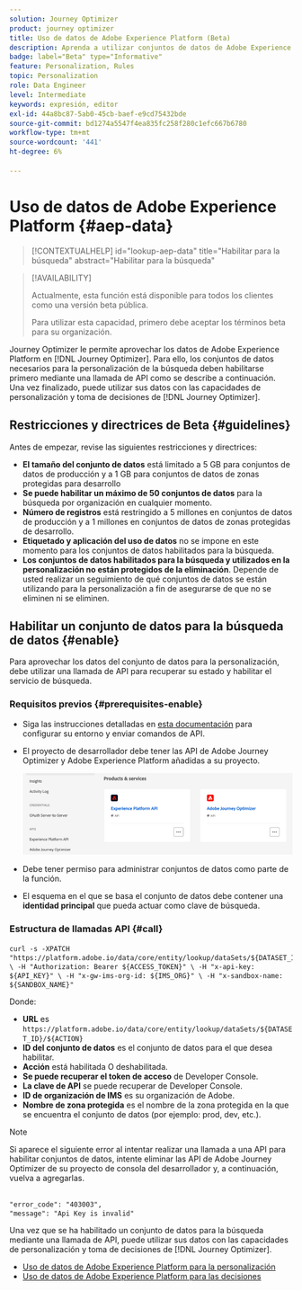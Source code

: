 ```yaml
---
solution: Journey Optimizer
product: journey optimizer
title: Uso de datos de Adobe Experience Platform (Beta)
description: Aprenda a utilizar conjuntos de datos de Adobe Experience Platform en las  [!DNL Journey Optimizer] capacidades de toma de decisiones y personalización.
badge: label="Beta" type="Informative"
feature: Personalization, Rules
topic: Personalization
role: Data Engineer
level: Intermediate
keywords: expresión, editor
exl-id: 44a8bc87-5ab0-45cb-baef-e9cd75432bde
source-git-commit: bd1274a5547f4ea835fc258f280c1efc667b6780
workflow-type: tm+mt
source-wordcount: '441'
ht-degree: 6%

---
```


# Uso de datos de Adobe Experience Platform {#aep-data}

>[!CONTEXTUALHELP]
>id="lookup-aep-data"
>title="Habilitar para la búsqueda"
>abstract="Habilitar para la búsqueda"

>[!AVAILABILITY]
>
>Actualmente, esta función está disponible para todos los clientes como una versión beta pública.
>
>Para utilizar esta capacidad, primero debe aceptar los términos beta para su organización.

Journey Optimizer le permite aprovechar los datos de Adobe Experience Platform en [!DNL Journey Optimizer]. Para ello, los conjuntos de datos necesarios para la personalización de la búsqueda deben habilitarse primero mediante una llamada de API como se describe a continuación. Una vez finalizado, puede utilizar sus datos con las capacidades de personalización y toma de decisiones de [!DNL Journey Optimizer].

## Restricciones y directrices de Beta {#guidelines}

Antes de empezar, revise las siguientes restricciones y directrices:

* **El tamaño del conjunto de datos** está limitado a 5 GB para conjuntos de datos de producción y a 1 GB para conjuntos de datos de zonas protegidas para desarrollo
* **Se puede habilitar un máximo de 50 conjuntos de datos** para la búsqueda por organización en cualquier momento.
* **Número de registros** está restringido a 5 millones en conjuntos de datos de producción y a 1 millones en conjuntos de datos de zonas protegidas de desarrollo.
* **Etiquetado y aplicación del uso de datos** no se impone en este momento para los conjuntos de datos habilitados para la búsqueda.
* **Los conjuntos de datos habilitados para la búsqueda y utilizados en la personalización no están protegidos de la eliminación**. Depende de usted realizar un seguimiento de qué conjuntos de datos se están utilizando para la personalización a fin de asegurarse de que no se eliminen ni se eliminen.

## Habilitar un conjunto de datos para la búsqueda de datos {#enable}

Para aprovechar los datos del conjunto de datos para la personalización, debe utilizar una llamada de API para recuperar su estado y habilitar el servicio de búsqueda.

### Requisitos previos {#prerequisites-enable}

* Siga las instrucciones detalladas en [esta documentación](https://developer.adobe.com/journey-optimizer-apis/references/authentication/) para configurar su entorno y enviar comandos de API.
* El proyecto de desarrollador debe tener las API de Adobe Journey Optimizer y Adobe Experience Platform añadidas a su proyecto.

  ![](assets/aep-data-api.png)

* Debe tener permiso para administrar conjuntos de datos como parte de la función.
* El esquema en el que se basa el conjunto de datos debe contener una **identidad principal** que pueda actuar como clave de búsqueda.

### Estructura de llamadas API {#call}

```
curl -s -XPATCH "https://platform.adobe.io/data/core/entity/lookup/dataSets/${DATASET_ID}/${ACTION}" \ -H "Authorization: Bearer ${ACCESS_TOKEN}" \ -H "x-api-key: ${API_KEY}" \ -H "x-gw-ims-org-id: ${IMS_ORG}" \ -H "x-sandbox-name: ${SANDBOX_NAME}"
```

Donde:

* **URL** es `https://platform.adobe.io/data/core/entity/lookup/dataSets/${DATASET_ID}/${ACTION}`
* **ID del conjunto de datos** es el conjunto de datos para el que desea habilitar.
* **Acción** está habilitada O deshabilitada.
* **Se puede recuperar el token de acceso** de Developer Console.
* **La clave de API** se puede recuperar de Developer Console.
* **ID de organización de IMS** es su organización de Adobe.
* **Nombre de zona protegida** es el nombre de la zona protegida en la que se encuentra el conjunto de datos (por ejemplo: prod, dev, etc.).

>[!NOTE]
>
>Si aparece el siguiente error al intentar realizar una llamada a una API para habilitar conjuntos de datos, intente eliminar las API de Adobe Journey Optimizer de su proyecto de consola del desarrollador y, a continuación, vuelva a agregarlas.
>
>```
>
>"error_code": "403003", 
>"message": "Api Key is invalid"
>
>```

Una vez que se ha habilitado un conjunto de datos para la búsqueda mediante una llamada de API, puede utilizar sus datos con las capacidades de personalización y toma de decisiones de [!DNL Journey Optimizer].

* [Uso de datos de Adobe Experience Platform para la personalización](../personalization/aep-data-perso.md)
* [Uso de datos de Adobe Experience Platform para las decisiones](../experience-decisioning/aep-data-exd.md)
